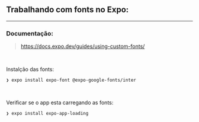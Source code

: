 ## Trabalhando com fonts no Expo:
--------------------------------------------------------------

### Documentação:
>https://docs.expo.dev/guides/using-custom-fonts/

<br>

Instalção das fonts:
```
❯ expo install expo-font @expo-google-fonts/inter
```

<br>

Verificar se o app esta carregando as fonts:
```
❯ expo install expo-app-loading 
```